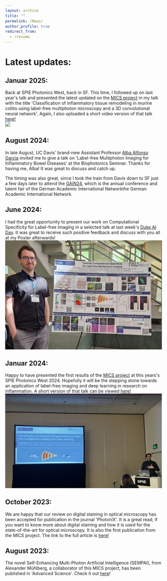 ```yaml
---
layout: archive
title: ""
permalink: /News/
author_profile: true
redirect_from:
  - /resume
---
```


# Latest updates: 


## Januar 2025: 
Back at SPIE Photonics West, back in SF. This time, I followed up on last year's talk and presented the latest updated on the [MICS project](https://lucaskreiss.github.io//MICS/) in my talk with the title 'Classification of inflammatory tissue remodeling in murine colitis using label-free multiphoton microscopy and a 3D convolutional neural network'. Again, I also uploaded a short video version of that talk [here!](https://www.youtube.com/watch?v=vQGPr9gr9TY) 
<br/><img src='/images/2025_PW25_Foto_of_talk.jpg' style="width:550px">

## August 2024: 
In late August, UC Davis' brand-new Assistant Professor [Alba Alfonso Garcia](https://bme.ucdavis.edu/people/alba-alfonso-garcia) invited me to give a talk on 'Label-free Multiphoton Imaging for Inflammatory Bowel Diseases' at the Biophotonics Seminar. Thanks for having me, Alba! It was great to discuss and catch up.

The timing was also great, since I took the train from Davis down to SF just a few days later to attend the [GAIN24](https://gain24.converve.io/), which is the annual conference and talent fair of the German Academic International Networkthe German Academic International Network.

## June 2024: 
I had the great opportunity to present our work on Computational Specificity for Label-free Imaging in a selected talk at last week's [Duke AI Day](https://otc.duke.edu/event/duke-ai-day/). It was great to receive such positive feedback and discuss with you all at my Poster afterwards!
<br/><img src='/images/DukeAIDay_poster.PNG' style="width:550px">

## Januar 2024: 
Happy to have presented the first results of the [MICS project](https://lucaskreiss.github.io//MICS/) at this years's SPIE Photonics West 2024. Hopefully it will be the stepping stone towards an application of label-free imaging and deep learning in research on inflammation. A short version of that talk can be viewed [here!](https://www.youtube.com/watch?v=vQGPr9gr9TY) 
<br/><img src='/images/2024_PW24_Foto_of_talk.jpg' style="width:550px">
 
## October 2023: 
We are happy that our review on digital staining in optical microscopy has been accepted for publication in the journal 'PhotoniX'. It is a great read, if you want to know more about digital staining and how it is used for the state-of-the-art for optical microscopy. It is also the first publication from the MICS project. The link to the full article is [here!](https://doi.org/10.1186/s43074-023-00113-4) 
 
## August 2023: 
The novel Self-Enhancing Multi-Photon Artificial Intelligence (SEMPAI), from Alexander Mühlberg, a collaborator of this MICS project, has been published in 'Advanced Science'. Check it out [here](https://doi.org/10.1002/advs.202206319)!

